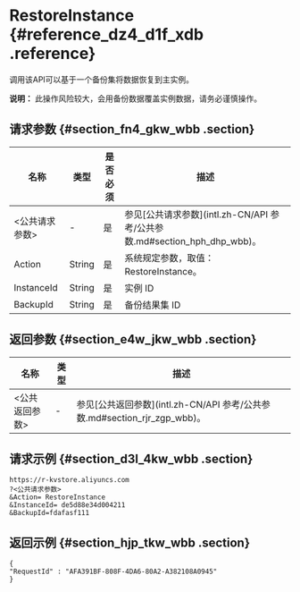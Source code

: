 # RestoreInstance {#reference_dz4_d1f_xdb .reference}

调用该API可以基于一个备份集将数据恢复到主实例。

**说明：** 此操作风险较大，会用备份数据覆盖实例数据，请务必谨慎操作。

## 请求参数 {#section_fn4_gkw_wbb .section}

|名称|类型|是否必须|描述|
|--|--|----|--|
|<公共请求参数\>|-|是|参见[公共请求参数](intl.zh-CN/API 参考/公共参数.md#section_hph_dhp_wbb)。|
|Action|String|是|系统规定参数，取值：RestoreInstance。|
|InstanceId|String|是|实例 ID|
|BackupId|String|是|备份结果集 ID|

## 返回参数 {#section_e4w_jkw_wbb .section}

|名称|类型|描述|
|--|--|--|
|<公共返回参数\>|-|参见[公共返回参数](intl.zh-CN/API 参考/公共参数.md#section_rjr_zgp_wbb)。|

## 请求示例 {#section_d3l_4kw_wbb .section}

```
https://r-kvstore.aliyuncs.com
?<公共请求参数>
&Action= RestoreInstance
&InstanceId= de5d88e34d004211
&BackupId=fdafasf111
```

## 返回示例 {#section_hjp_tkw_wbb .section}

```
{
"RequestId" : "AFA391BF-808F-4DA6-80A2-A382108A0945"
}
```

